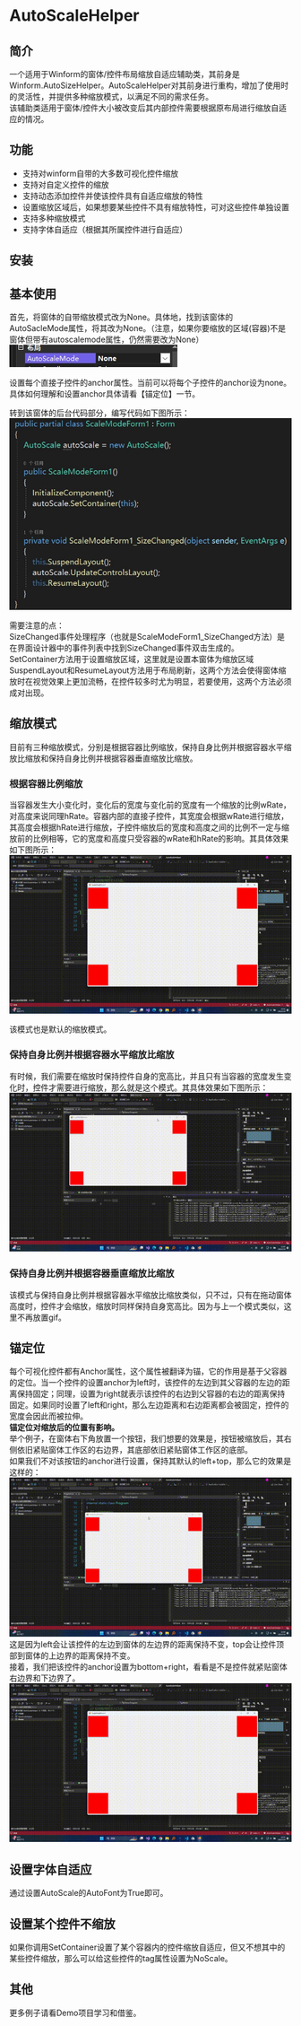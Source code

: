 # AutoScaleHelper

## 简介

一个适用于Winform的窗体/控件布局缩放自适应辅助类，其前身是Winform.AutoSizeHelper。AutoScaleHelper对其前身进行重构，增加了使用时的灵活性，并提供多种缩放模式，以满足不同的需求任务。  
该辅助类适用于窗体/控件大小被改变后其内部控件需要根据原布局进行缩放自适应的情况。

## 功能

- 支持对winform自带的大多数可视化控件缩放
- 支持对自定义控件的缩放
- 支持动态添加控件并使该控件具有自适应缩放的特性
- 设置缩放区域后，如果想要某些控件不具有缩放特性，可对这些控件单独设置
- 支持多种缩放模式
- 支持字体自适应（根据其所属控件进行自适应）

## 安装


## 基本使用

首先，将窗体的自带缩放模式改为None。具体地，找到该窗体的AutoSacleMode属性，将其改为None。（注意，如果你要缩放的区域(容器)不是窗体但带有autoscalemode属性，仍然需要改为None）  
![autoscalemode](./img/autoscalemode.jpg)

设置每个直接子控件的anchor属性。当前可以将每个子控件的anchor设为none。具体如何理解和设置anchor具体请看【锚定位】一节。  

转到该窗体的后台代码部分，编写代码如下图所示：  
![窗体1后台代码](./img/Form1Backend.jpg)  

需要注意的点：  
SizeChanged事件处理程序（也就是ScaleModeForm1_SizeChanged方法）是在界面设计器中的事件列表中找到SizeChanged事件双击生成的。  
SetContainer方法用于设置缩放区域，这里就是设置本窗体为缩放区域  
SuspendLayout和ResumeLayout方法用于布局刷新，这两个方法会使得窗体缩放时在视觉效果上更加流畅，在控件较多时尤为明显，若要使用，这两个方法必须成对出现。  

## 缩放模式

目前有三种缩放模式，分别是根据容器比例缩放，保持自身比例并根据容器水平缩放比缩放和保持自身比例并根据容器垂直缩放比缩放。

### 根据容器比例缩放

当容器发生大小变化时，变化后的宽度与变化前的宽度有一个缩放的比例wRate，对高度来说同理hRate。容器内部的直接子控件，其宽度会根据wRate进行缩放，其高度会根据hRate进行缩放，子控件缩放后的宽度和高度之间的比例不一定与缩放前的比例相等，它的宽度和高度只受容器的wRate和hRate的影响。其具体效果如下图所示：  
![缩放模式1](./img/缩放模式1.gif)

该模式也是默认的缩放模式。

### 保持自身比例并根据容器水平缩放比缩放  

有时候，我们需要在缩放时保持控件自身的宽高比，并且只有当容器的宽度发生变化时，控件才需要进行缩放，那么就是这个模式。其具体效果如下图所示：  
![缩放模式2](./img/缩放模式2.gif)

### 保持自身比例并根据容器垂直缩放比缩放  

该模式与保持自身比例并根据容器水平缩放比缩放类似，只不过，只有在拖动窗体高度时，控件才会缩放，缩放时同样保持自身宽高比。因为与上一个模式类似，这里不再放置gif。

## 锚定位

每个可视化控件都有Anchor属性，这个属性被翻译为锚，它的作用是基于父容器的定位。当一个控件的设置anchor为left时，该控件的左边到其父容器的左边的距离保持固定；同理，设置为right就表示该控件的右边到父容器的右边的距离保持固定。如果同时设置了left和right，那么左边距离和右边距离都会被固定，控件的宽度会因此而被拉伸。  
**锚定位对缩放后的位置有影响。**  
举个例子，在窗体右下角放置一个按钮，我们想要的效果是，按钮被缩放后，其右侧依旧紧贴窗体工作区的右边界，其底部依旧紧贴窗体工作区的底部。  
如果我们不对该按钮的anchor进行设置，保持其默认的left+top，那么它的效果是这样的：  
![错误锚定位](./img/锚定位1.gif)  
这是因为left会让该控件的左边到窗体的左边界的距离保持不变，top会让控件顶部到窗体的上边界的距离保持不变。  
接着，我们把该控件的anchor设置为bottom+right，看看是不是控件就紧贴窗体右边界和下边界了。  
![正确锚定位](./img/缩放模式1.gif)

## 设置字体自适应

通过设置AutoScale的AutoFont为True即可。

## 设置某个控件不缩放

如果你调用SetContainer设置了某个容器内的控件缩放自适应，但又不想其中的某些控件缩放，那么可以给这些控件的tag属性设置为NoScale。

## 其他

更多例子请看Demo项目学习和借鉴。